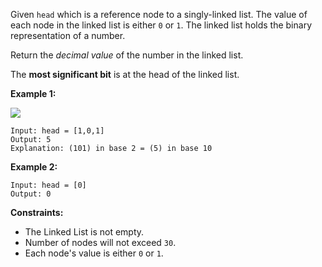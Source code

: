 Given `head` which is a reference node to a singly-linked list. The value of each node in the linked list is either `0` or `1`. The linked list holds the binary representation of a number.

Return the *decimal value* of the number in the linked list.

The **most significant bit** is at the head of the linked list.

**Example 1:**

![](https://assets.leetcode.com/uploads/2019/12/05/graph-1.png)

```
Input: head = [1,0,1]
Output: 5
Explanation: (101) in base 2 = (5) in base 10
```
**Example 2:**
```
Input: head = [0]
Output: 0
```
**Constraints:**
- The Linked List is not empty.
- Number of nodes will not exceed `30`.
- Each node's value is either `0` or `1`.